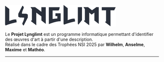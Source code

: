 <img src="web/assets/svg/logo.svg" />


Le **Projet Lynglimt** est un programme informatique permettant d'identifier des œuvres d'art à partir d'une description. <br> Réalisé dans le cadre des Trophées NSI 2025 par **Wilhelm**, **Anselme**, **Maxime** et **Mathéo**.

---- 
